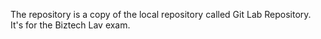The repository is a copy of the local repository called Git Lab Repository.
It's for the Biztech Lav exam.
